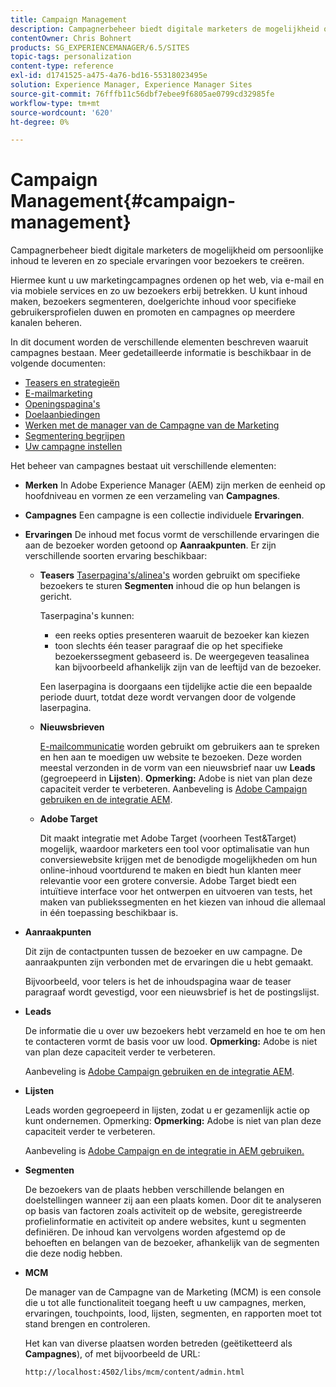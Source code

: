 ```yaml
---
title: Campaign Management
description: Campagnerbeheer biedt digitale marketers de mogelijkheid om persoonlijke inhoud te leveren en zo speciale ervaringen voor bezoekers te creëren. Hiermee kunt u uw marketingcampagnes ordenen op het web, via e-mail en via mobiele services en zo uw bezoekers erbij betrekken.
contentOwner: Chris Bohnert
products: SG_EXPERIENCEMANAGER/6.5/SITES
topic-tags: personalization
content-type: reference
exl-id: d1741525-a475-4a76-bd16-55318023495e
solution: Experience Manager, Experience Manager Sites
source-git-commit: 76fffb11c56dbf7ebee9f6805ae0799cd32985fe
workflow-type: tm+mt
source-wordcount: '620'
ht-degree: 0%

---
```



# Campaign Management{#campaign-management}

Campagnerbeheer biedt digitale marketers de mogelijkheid om persoonlijke inhoud te leveren en zo speciale ervaringen voor bezoekers te creëren.

Hiermee kunt u uw marketingcampagnes ordenen op het web, via e-mail en via mobiele services en zo uw bezoekers erbij betrekken. U kunt inhoud maken, bezoekers segmenteren, doelgerichte inhoud voor specifieke gebruikersprofielen duwen en promoten en campagnes op meerdere kanalen beheren.

In dit document worden de verschillende elementen beschreven waaruit campagnes bestaan. Meer gedetailleerde informatie is beschikbaar in de volgende documenten:

* [Teasers en strategieën](/help/sites-classic-ui-authoring/classic-personalization-campaigns-teasers-strategy.md)
* [E-mailmarketing](/help/sites-classic-ui-authoring/classic-personalization-campaigns-email.md)
* [Openingspagina&#39;s](/help/sites-classic-ui-authoring/classic-personalization-campaigns-landingpage.md)
* [Doelaanbiedingen](/help/sites-classic-ui-authoring/classic-personalization-campaigns-target-offers.md)
* [Werken met de manager van de Campagne van de Marketing](/help/sites-classic-ui-authoring/classic-personalization-campaigns-mktg-manager.md)
* [Segmentering begrijpen](/help/sites-classic-ui-authoring/classic-personalization-campaigns-segmentation.md)
* [Uw campagne instellen](/help/sites-classic-ui-authoring/classic-personalization-campaigns-setting-up-your.md)

Het beheer van campagnes bestaat uit verschillende elementen:

* **Merken**
In Adobe Experience Manager (AEM) zijn merken de eenheid op hoofdniveau en vormen ze een verzameling van **Campagnes**.

* **Campagnes**
Een campagne is een collectie individuele **Ervaringen**.

* **Ervaringen**
De inhoud met focus vormt de verschillende ervaringen die aan de bezoeker worden getoond op **Aanraakpunten**. Er zijn verschillende soorten ervaring beschikbaar:

   * **Teasers**
     [Taserpagina&#39;s/alinea&#39;s](#teasers) worden gebruikt om specifieke bezoekers te sturen **Segmenten** inhoud die op hun belangen is gericht.

     Taserpagina&#39;s kunnen:

      * een reeks opties presenteren waaruit de bezoeker kan kiezen
      * toon slechts één teaser paragraaf die op het specifieke bezoekerssegment gebaseerd is. De weergegeven teasalinea kan bijvoorbeeld afhankelijk zijn van de leeftijd van de bezoeker.

     Een laserpagina is doorgaans een tijdelijke actie die een bepaalde periode duurt, totdat deze wordt vervangen door de volgende laserpagina.

   * **Nieuwsbrieven**

     [E-mailcommunicatie](#emailmarketing) worden gebruikt om gebruikers aan te spreken en hen aan te moedigen uw website te bezoeken. Deze worden meestal verzonden in de vorm van een nieuwsbrief naar uw **Leads** (gegroepeerd in **Lijsten**). **Opmerking:** Adobe is niet van plan deze capaciteit verder te verbeteren. Aanbeveling is [Adobe Campaign gebruiken en de integratie AEM](/help/sites-administering/campaign.md).

   * **Adobe Target**

     Dit maakt integratie met Adobe Target (voorheen Test&amp;Target) mogelijk, waardoor marketers een tool voor optimalisatie van hun conversiewebsite krijgen met de benodigde mogelijkheden om hun online-inhoud voortdurend te maken en biedt hun klanten meer relevantie voor een grotere conversie. Adobe Target biedt een intuïtieve interface voor het ontwerpen en uitvoeren van tests, het maken van publiekssegmenten en het kiezen van inhoud die allemaal in één toepassing beschikbaar is.

* **Aanraakpunten**

  Dit zijn de contactpunten tussen de bezoeker en uw campagne. De aanraakpunten zijn verbonden met de ervaringen die u hebt gemaakt.

  Bijvoorbeeld, voor telers is het de inhoudspagina waar de teaser paragraaf wordt gevestigd, voor een nieuwsbrief is het de postingslijst.

* **Leads**

  De informatie die u over uw bezoekers hebt verzameld en hoe te om hen te contacteren vormt de basis voor uw lood. **Opmerking:** Adobe is niet van plan deze capaciteit verder te verbeteren.

  Aanbeveling is [Adobe Campaign gebruiken en de integratie AEM](/help/sites-administering/campaign.md).

* **Lijsten**

  Leads worden gegroepeerd in lijsten, zodat u er gezamenlijk actie op kunt ondernemen. Opmerking: **Opmerking:** Adobe is niet van plan deze capaciteit verder te verbeteren.

  Aanbeveling is [Adobe Campaign en de integratie in AEM gebruiken.](/help/sites-administering/campaign.md)

* **Segmenten**

  De bezoekers van de plaats hebben verschillende belangen en doelstellingen wanneer zij aan een plaats komen. Door dit te analyseren op basis van factoren zoals activiteit op de website, geregistreerde profielinformatie en activiteit op andere websites, kunt u segmenten definiëren. De inhoud kan vervolgens worden afgestemd op de behoeften en belangen van de bezoeker, afhankelijk van de segmenten die deze nodig hebben.

* **MCM**

  De manager van de Campagne van de Marketing (MCM) is een console die u tot alle functionaliteit toegang heeft u uw campagnes, merken, ervaringen, touchpoints, lood, lijsten, segmenten, en rapporten moet tot stand brengen en controleren.

  Het kan van diverse plaatsen worden betreden (geëtiketteerd als **Campagnes**), of met bijvoorbeeld de URL:

  `http://localhost:4502/libs/mcm/content/admin.html`
